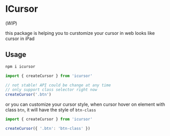 # ICursor

(_WIP_)

this package is helping you to curstomize your cursor in web looks like cursor in iPad

## Usage

```bash
npm i icursor
```

```js
import { createCursor } from 'icursor'

// not stable! API could be change at any time
// only support class selector right now
createCursor('.btn')
```

or you can customize your cursor style, when cursor hover on element with class `btn`, it will have the style of `btn-class`

```js
import { createCursor } from 'icursor'

createCursor({ '.btn': 'btn-class' })
```
